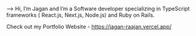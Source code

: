 --> Hi, I’m Jagan and I’m a Software developer specializing in TypeScript frameworks ( React.js, Next.js, Node.js) and Ruby on Rails.

Check out my Portfolio Website - https://jagan-raajan.vercel.app/
